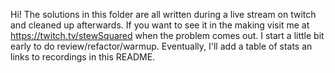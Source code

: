 Hi! The solutions in this folder are all written during a live stream on twitch and cleaned up afterwards.
If you want to see it in the making visit me at https://twitch.tv/stewSquared when the problem comes out.
I start a little bit early to do review/refactor/warmup.
Eventually, I'll add a table of stats an links to recordings in this README.

